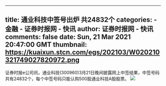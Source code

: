 
---
title: 通业科技中签号出炉 共24832个
categories: 
    - 金融
    - 证券时报网 - 快讯
author: 证券时报网 - 快讯
comments: false
date: Sun, 21 Mar 2021 20:47:00 GMT
thumbnail: https://kuaixun.stcn.com/egs/202103/W020210321749027820972.png
---

<div>   
<p>证券时报e公司讯，通业科技(300960)3月21日晚间披露网上中签结果，中签号码共有24832个，每个中签号码只能认购500股通业科技A股股票。                                          <img src="https://kuaixun.stcn.com/egs/202103/W020210321749027820972.png" oldsrc="W020210321749027820972.png" referrerpolicy="no-referrer"></p>
                  
</div>
            